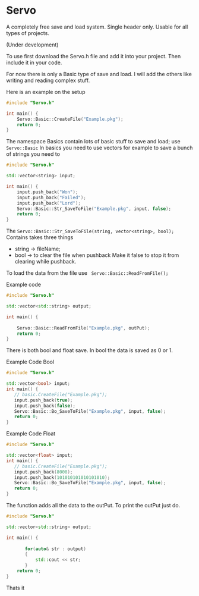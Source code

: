 # Servo

A completely free save and load system.
Single header only. 
Usable for all types of projects.

(Under development)


To use first download the Servo.h file and add it into your project. Then include it in your code.

For now there is only a Basic type of save and load. I will add the others like writing and reading complex stuff.

Here is an example on the setup

```cpp
#include "Servo.h"

int main() {
    Servo::Basic::CreateFile("Example.pkg");
    return 0;
}
```
The namespace Basics contain lots of basic stuff to save and load;
use ```Servo::Basic```
In basics you need to use vectors for example to save a bunch of strings you need to
```cpp
#include "Servo.h"

std::vector<string> input;

int main() {
    input.push_back("Won");
    input.push_back("Failed");
    input.push_back("Lord");
    Servo::Basic::Str_SaveToFile("Example.pkg", input, false);
    return 0;
}
```
The ```Servo::Basic::Str_SaveToFile(string, vector<string>, bool); ```
Contains takes three things 
* string -> fileName;
* bool -> to clear the file when pushback
 Make it false to stop it from clearing while pushback.


To load the data from the file use 
``` Servo::Basic::ReadFromFile();```

Example code 

```cpp
#include "Servo.h"

std::vector<std::string> output;

int main() {
    
    Servo::Basic::ReadFromFile("Example.pkg", outPut);
    return 0;
}
```
There is both bool and float save.
In bool the data is saved as 0 or 1.

Example Code Bool
```cpp
#include "Servo.h"

std::vector<bool> input;
int main() {
   // basic.CreateFile("Example.pkg");
   input.push_back(true);
   input.push_back(false);
   Servo::Basic::Bo_SaveToFile("Example.pkg", input, false);
   return 0;
}
```

Example Code Float
```cpp
#include "Servo.h"

std::vector<float> input;
int main() {
   // basic.CreateFile("Example.pkg");
   input.push_back(8008);
   input.push_back(101010101010101010);
   Servo::Basic::Bo_SaveToFile("Example.pkg", input, false);
   return 0;
}
```
The function adds all the data to the outPut.
To print the outPut just do.
```cpp
#include "Servo.h"

std::vector<std::string> output;

int main() {
   
       for(auto& str : output)
       {
           std::cout << str;
       }
    return 0;
}
```

Thats it 
